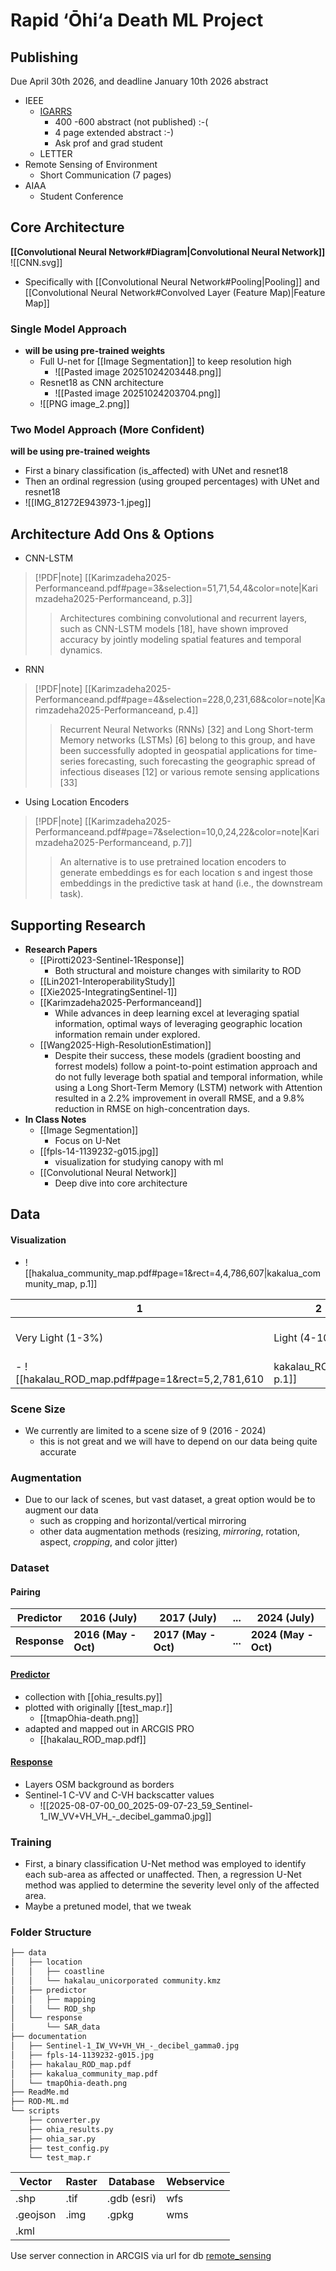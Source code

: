 # Rapid ‘Ōhi‘a Death ML Project
## Publishing
Due April 30th 2026, and deadline January 10th 2026 abstract
 - IEEE 
	 - [IGARRS](https://2026.ieeeigarss.org/important_dates.php)
		 - 400 -600 abstract (not published) :-(
		 - 4 page extended abstract :-)
		 - Ask prof and grad student
	 - LETTER
- Remote Sensing of Environment
	- Short Communication (7 pages)
- AIAA 
	- Student Conference 
## Core Architecture
**[[Convolutional Neural Network#Diagram|Convolutional Neural Network]]**
![[CNN.svg]]
- Specifically with [[Convolutional Neural Network#Pooling|Pooling]] and [[Convolutional Neural Network#Convolved Layer (Feature Map)|Feature Map]]
### Single Model Approach
- **will be using pre-trained weights**
	- Full U-net for [[Image Segmentation]] to keep resolution high
		 - ![[Pasted image 20251024203448.png]]
	- Resnet18 as CNN architecture
		- ![[Pasted image 20251024203704.png]]
	- ![[PNG image_2.png]]
### Two Model Approach (More Confident)
**will be using pre-trained weights**
- First a binary classification (is_affected) with UNet and resnet18 
- Then an ordinal regression (using grouped percentages) with UNet and resnet18 
- ![[IMG_81272E943973-1.jpeg]]
## Architecture Add Ons & Options
- CNN-LSTM
> [!PDF|note] [[Karimzadeha2025-Performanceand.pdf#page=3&selection=51,71,54,4&color=note|Karimzadeha2025-Performanceand, p.3]]
> > Architectures combining convolutional and recurrent layers, such as CNN-LSTM models [18], have shown improved accuracy by jointly modeling spatial features and temporal dynamics.
> 
> 
- RNN
> [!PDF|note] [[Karimzadeha2025-Performanceand.pdf#page=4&selection=228,0,231,68&color=note|Karimzadeha2025-Performanceand, p.4]]
> > Recurrent Neural Networks (RNNs) [32] and Long Short-term Memory networks (LSTMs) [6] belong to this group, and have been successfully adopted in geospatial applications for time-series forecasting, such forecasting the geographic spread of infectious diseases [12] or various remote sensing applications [33]
> 
> 
- Using Location Encoders
> [!PDF|note] [[Karimzadeha2025-Performanceand.pdf#page=7&selection=10,0,24,22&color=note|Karimzadeha2025-Performanceand, p.7]]
> > An alternative is to use pretrained location encoders to generate embeddings es for each location s and ingest those embeddings in the predictive task at hand (i.e., the downstream task). 
> 
> 
## Supporting Research 
- **Research Papers**
	- [[Pirotti2023-Sentinel-1Response]]
		- Both structural and moisture changes with similarity to ROD
	- [[Lin2021-InteroperabilityStudy]]
	- [[Xie2025-IntegratingSentinel-1]]
	- [[Karimzadeha2025-Performanceand]]
		- While advances in deep learning excel at leveraging spatial information, optimal ways of leveraging geographic location information remain under explored.
	- [[Wang2025-High-ResolutionEstimation]]
		- Despite their success, these models (gradient boosting and forrest models) follow a point-to-point estimation approach and do not fully leverage both spatial and temporal information, while using a Long Short-Term Memory (LSTM) network with Attention resulted in a 2.2% improvement in overall RMSE, and a 9.8% reduction in RMSE on high-concentration days.
- **In Class Notes**
	- [[Image Segmentation]]
		- Focus on U-Net
	- [[fpls-14-1139232-g015.jpg]]
		- visualization for studying canopy with ml 
	- [[Convolutional Neural Network]]
		- Deep dive into core architecture
## Data
#### Visualization
- ![[hakalua_community_map.pdf#page=1&rect=4,4,786,607|kakalua_community_map, p.1]]

| 1                 | 2                     | 3                     | 4                 | 5                  | 6                   |
| ----------------- | --------------------- | --------------------- | ----------------- | ------------------ | ------------------- |
| Very Light (1-3%) | Light         (4-10%) | Moderate     (11-29%) | Severe   (30-50%) | Very Severe (>50%) | Damage Point (100%) |
- ![[hakalau_ROD_map.pdf#page=1&rect=5,2,781,610|kakalau_ROD_map, p.1]]
### Scene Size
- We currently are limited to a scene size of 9 (2016 - 2024)
	- this is not great and we will have to depend on our data being quite accurate 
### Augmentation
- Due to our lack of scenes, but vast dataset, a great option would be to augment our data
	- such as cropping and horizontal/vertical mirroring
	- other data augmentation methods (resizing, *mirroring*, rotation, aspect, *cropping*, and color jitter)
### Dataset
#### Pairing
| Predictor | 2016 (July)          | 2017 (July)          | ...     | 2024 (July)          |
| --------- | -------------------- | -------------------- | ------- | -------------------- |
| **Response**   | **2016 (May - Oct)** | **2017 (May - Oct)** | **...** | **2024 (May - Oct)** |
#### [Predictor](https://www.arcgis.com/home/item.html?id=469e3fdccca846f094e3031fa57a6912)
- collection with [[ohia_results.py]]
- plotted with originally [[test_map.r]]
	- [[tmapOhia-death.png]]
- adapted and mapped out in ARCGIS PRO
	- [[hakalau_ROD_map.pdf]]
#### [Response](https://dataspace.copernicus.eu/explore-data)
- Layers OSM background as borders
- Sentinel-1 C-VV and C-VH backscatter values 
	- ![[2025-08-07-00_00_2025-09-07-23_59_Sentinel-1_IW_VV+VH_VH_-_decibel_gamma0.jpg]]
### Training 
- First, a binary classification U-Net method was employed to identify each sub-area as affected or unaffected. Then, a regression U-Net method was applied to determine the severity level only of the affected area.
- Maybe a pretuned model, that we tweak

### Folder Structure
```bash
├── data
│   ├── location
│   │   ├── coastline
│   │   └── hakalau_unicorporated community.kmz
│   ├── predictor
│   │   ├── mapping
│   │   └── ROD_shp
│   └── response
│       └── SAR_data
├── documentation
│   ├── Sentinel-1_IW_VV+VH_VH_-_decibel_gamma0.jpg
│   ├── fpls-14-1139232-g015.jpg
│   ├── hakalau_ROD_map.pdf
│   ├── kakalua_community_map.pdf
│   └── tmapOhia-death.png
├── ReadMe.md
├── ROD-ML.md
└── scripts
    ├── converter.py
    ├── ohia_results.py
    ├── ohia_sar.py
    ├── test_config.py
    └── test_map.r
```

| Vector   | Raster | Database    | Webservice |
| -------- | ------ | ----------- | ---------- |
| .shp     | .tif   | .gdb (esri) | wfs        |
| .geojson | .img   | .gpkg       | wms        |
| .kml     |        |             |            |

Use server connection in ARCGIS via url for db
[remote_sensing](https://earthexplorer.usgs.gov)
